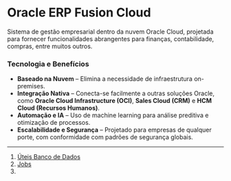# Oracle ERP Fusion Cloud
Sistema de gestão empresarial dentro da nuvem Oracle Cloud, projetada para fornecer funcionalidades abrangentes para finanças, contabilidade, compras, entre muitos outros.
### Tecnologia e Benefícios
- **Baseado na Nuvem** – Elimina a necessidade de infraestrutura on-premises.
- **Integração Nativa** – Conecta-se facilmente a outras soluções Oracle, como **Oracle Cloud Infrastructure (OCI)**, **Sales Cloud (CRM)** e **HCM Cloud (Recursos Humanos)**.
- **Automação e IA** – Uso de machine learning para análise preditiva e otimização de processos.
- **Escalabilidade e Segurança** – Projetado para empresas de qualquer porte, com conformidade com padrões de segurança globais.
---
1. [Úteis Banco de Dados](./database/useful-queries.md)
2. [Jobs](./dev/jobs.md)
3. 